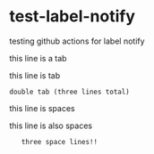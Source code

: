 # test-label-notify
testing github actions for label notify 

  this line is a tab
  
  this line is tab
  
    double tab (three lines total)
    
this line is spaces

   this line is also spaces
   
       three space lines!!
       

